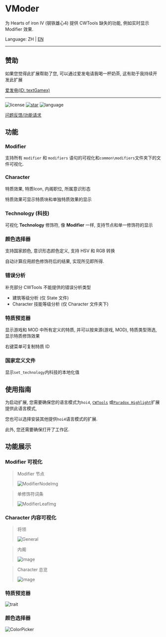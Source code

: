 # VModer

为 Hearts of iron IV (钢铁雄心4) 提供 CWTools 缺失的功能, 例如实时显示 Modifier 效果.

Language: ZH | [EN](https://github.com/textGamex/VModer/blob/main/README.md)

---

## 赞助

如果您觉得此扩展帮助了您, 可以通过爱发电请我喝一杯奶茶, 这有助于我持续开发此扩展

[爱发电(ID: textGamex)](https://afdian.com/a/textGamex)

---

![license](https://img.shields.io/github/license/textGamex/Vmoder?style=for-the-badge&color=blue)
[![star](https://img.shields.io/github/stars/textGamex/vmoder?style=for-the-badge)](https://github.com/textGamex/VModer)
![language](https://img.shields.io/badge/Language-CSharp-blue?style=for-the-badge)

[问题反馈/功能请求](https://github.com/textGamex/VModer/issues/new)

## 功能

### Modifier

支持所有 `modifier` 和 `modifiers` 语句的可视化和`common\modifiers`文件夹下的文件可视化.

### Character

特质效果, 特质Icon, 内阁职位, 所属意识形态

特质效果可显示特质块和单独特质效果的显示

### Technology (科技)

可视化 **Technology** 修饰符, 像 **Modifier** 一样, 支持节点和单一修饰符的显示

### 颜色选择器

支持国家颜色, 意识形态颜色定义, 支持 HSV 和 RGB 转换

自动计算应用颜色修饰符后的结果, 实现所见即所得.

### 错误分析

补充部分 CWTools 不能提供的错误分析类型

- 建筑等级分析 (仅 State 文件)
- Character 技能等级分析 (仅 Character 文件夹下)

### 特质预览器

显示游戏和 MOD 中所有定义的特质, 并可以按来源(游戏, MOD), 特质类型筛选, 显示特质修饰效果

右键菜单可复制特质 ID

### 国家定义文件

显示`set_technology`内科技的本地化值

## 使用指南

为启动扩展, 您需要确保您的语言模式为`hoi4`, [`CWTools`](https://marketplace.visualstudio.com/items?itemName=tboby.cwtools-vscode)
或[`Paradox Highlight`](https://marketplace.visualstudio.com/items?itemName=dragon-archer.paradox-highlight)扩展提供此语言模式,

您也可以选择安装其他提供`hoi4`语言模式的扩展.

此外, 您还需要确保打开了工作区.

## 功能展示

### Modifier 可视化

> Modifier 节点
>
>![ModifierNodeImg](https://www.helloimg.com/i/2025/01/18/678a838fd83d0.png)

>单修饰符词条
>
>![ModifierLeafImg](https://www.helloimg.com/i/2025/01/18/678a838fdb9e0.png)

### Character 内容可视化

>将领
>
>![General](https://www.helloimg.com/i/2025/01/18/678a83903e74b.png)

>内阁
>
>![image](https://www.helloimg.com/i/2025/01/18/678a8390052ea.png)

> Character 总览
>
>![image](https://www.helloimg.com/i/2025/01/18/678a83910610a.png)

### 特质预览器

![trait](https://www.helloimg.com/i/2025/03/12/67d18f36cdfaf.png)

### 颜色选择器

![ColorPicker](https://www.helloimg.com/i/2025/01/18/678b34fe8e854.png)
